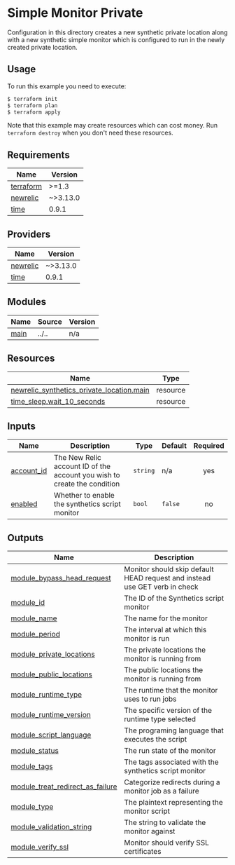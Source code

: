 # Simple Monitor Private

Configuration in this directory creates a new synthetic private location along with a new synthetic simple monitor which is configured to run in the newly created private location.

## Usage

To run this example you need to execute:

```bash
$ terraform init
$ terraform plan
$ terraform apply
```

Note that this example may create resources which can cost money. Run `terraform destroy` when you don't need these resources.

<!-- BEGINNING OF PRE-COMMIT-TERRAFORM DOCS HOOK -->
## Requirements

| Name | Version |
|------|---------|
| <a name="requirement_terraform"></a> [terraform](#requirement\_terraform) | >=1.3 |
| <a name="requirement_newrelic"></a> [newrelic](#requirement\_newrelic) | ~>3.13.0 |
| <a name="requirement_time"></a> [time](#requirement\_time) | 0.9.1 |

## Providers

| Name | Version |
|------|---------|
| <a name="provider_newrelic"></a> [newrelic](#provider\_newrelic) | ~>3.13.0 |
| <a name="provider_time"></a> [time](#provider\_time) | 0.9.1 |

## Modules

| Name | Source | Version |
|------|--------|---------|
| <a name="module_main"></a> [main](#module\_main) | ../.. | n/a |

## Resources

| Name | Type |
|------|------|
| [newrelic_synthetics_private_location.main](https://registry.terraform.io/providers/newrelic/newrelic/latest/docs/resources/synthetics_private_location) | resource |
| [time_sleep.wait_10_seconds](https://registry.terraform.io/providers/hashicorp/time/0.9.1/docs/resources/sleep) | resource |

## Inputs

| Name | Description | Type | Default | Required |
|------|-------------|------|---------|:--------:|
| <a name="input_account_id"></a> [account\_id](#input\_account\_id) | The New Relic account ID of the account you wish to create the condition | `string` | n/a | yes |
| <a name="input_enabled"></a> [enabled](#input\_enabled) | Whether to enable the synthetics script monitor | `bool` | `false` | no |

## Outputs

| Name | Description |
|------|-------------|
| <a name="output_module_bypass_head_request"></a> [module\_bypass\_head\_request](#output\_module\_bypass\_head\_request) | Monitor should skip default HEAD request and instead use GET verb in check |
| <a name="output_module_id"></a> [module\_id](#output\_module\_id) | The ID of the Synthetics script monitor |
| <a name="output_module_name"></a> [module\_name](#output\_module\_name) | The name for the monitor |
| <a name="output_module_period"></a> [module\_period](#output\_module\_period) | The interval at which this monitor is run |
| <a name="output_module_private_locations"></a> [module\_private\_locations](#output\_module\_private\_locations) | The private locations the monitor is running from |
| <a name="output_module_public_locations"></a> [module\_public\_locations](#output\_module\_public\_locations) | The public locations the monitor is running from |
| <a name="output_module_runtime_type"></a> [module\_runtime\_type](#output\_module\_runtime\_type) | The runtime that the monitor uses to run jobs |
| <a name="output_module_runtime_version"></a> [module\_runtime\_version](#output\_module\_runtime\_version) | The specific version of the runtime type selected |
| <a name="output_module_script_language"></a> [module\_script\_language](#output\_module\_script\_language) | The programing language that executes the script |
| <a name="output_module_status"></a> [module\_status](#output\_module\_status) | The run state of the monitor |
| <a name="output_module_tags"></a> [module\_tags](#output\_module\_tags) | The tags associated with the synthetics script monitor |
| <a name="output_module_treat_redirect_as_failure"></a> [module\_treat\_redirect\_as\_failure](#output\_module\_treat\_redirect\_as\_failure) | Categorize redirects during a monitor job as a failure |
| <a name="output_module_type"></a> [module\_type](#output\_module\_type) | The plaintext representing the monitor script |
| <a name="output_module_validation_string"></a> [module\_validation\_string](#output\_module\_validation\_string) | The string to validate the monitor against |
| <a name="output_module_verify_ssl"></a> [module\_verify\_ssl](#output\_module\_verify\_ssl) | Monitor should verify SSL certificates |
<!-- END OF PRE-COMMIT-TERRAFORM DOCS HOOK -->
